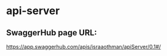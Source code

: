 # api-server

## SwaggerHub page URL:
  https://app.swaggerhub.com/apis/israaothman/apiServer/0.1#/ 